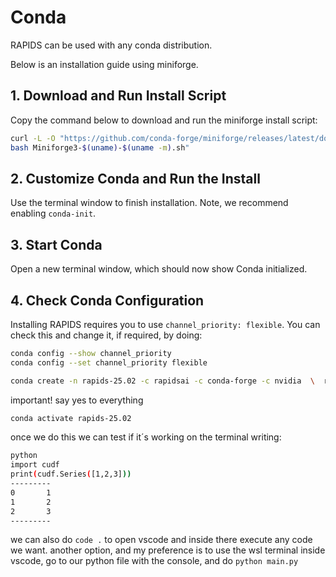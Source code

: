 # Conda

RAPIDS can be used with any conda distribution.

Below is an installation guide using miniforge.

## 1. Download and Run Install Script

Copy the command below to download and run the miniforge install script:

```bash
curl -L -O "https://github.com/conda-forge/miniforge/releases/latest/download/Miniforge3-$(uname)-$(uname -m).sh"
bash Miniforge3-$(uname)-$(uname -m).sh"
```

## 2. Customize Conda and Run the Install

Use the terminal window to finish installation. Note, we recommend enabling `conda-init`.

## 3. Start Conda

Open a new terminal window, which should now show Conda initialized.

## 4. Check Conda Configuration

Installing RAPIDS requires you to use `channel_priority: flexible`. You can check this and change it, if required, by doing:

```bash
conda config --show channel_priority
conda config --set channel_priority flexible
```

```bash
conda create -n rapids-25.02 -c rapidsai -c conda-forge -c nvidia  \  rapids=25.02 python=3.10 'cuda-version>=12.0,<=12.8'
```
important! say yes to everything

```bash
conda activate rapids-25.02
```
once we do this we can test if it´s working on the terminal writing:

```bash
python
import cudf
print(cudf.Series([1,2,3]))
---------
0       1
1       2
2       3
---------
```
we can also do `code .` to open vscode and inside there execute any code we want.
another option, and my preference is to use the wsl terminal inside vscode, go to our python file with the console, and do ``python main.py``